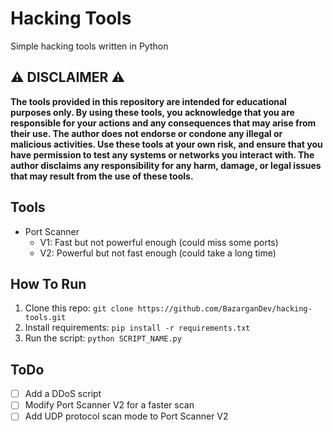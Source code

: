 # Hacking Tools
Simple hacking tools written in Python

## ⚠️ DISCLAIMER ⚠️
**The tools provided in this repository are intended for educational purposes only. By using these tools, you acknowledge that you are responsible for your actions and any consequences that may arise from their use. The author does not endorse or condone any illegal or malicious activities. Use these tools at your own risk, and ensure that you have permission to test any systems or networks you interact with. The author disclaims any responsibility for any harm, damage, or legal issues that may result from the use of these tools.**

## Tools
- Port Scanner
	- V1: Fast but not powerful enough (could miss some ports)
	- V2: Powerful but not fast enough (could take a long time)

## How To Run
1. Clone this repo: `git clone https://github.com/BazarganDev/hacking-tools.git`
2. Install requirements: `pip install -r requirements.txt`
3. Run the script: `python SCRIPT_NAME.py`

## ToDo
- [ ] Add a DDoS script
- [ ] Modify Port Scanner V2 for a faster scan
- [ ] Add UDP protocol scan mode to Port Scanner V2